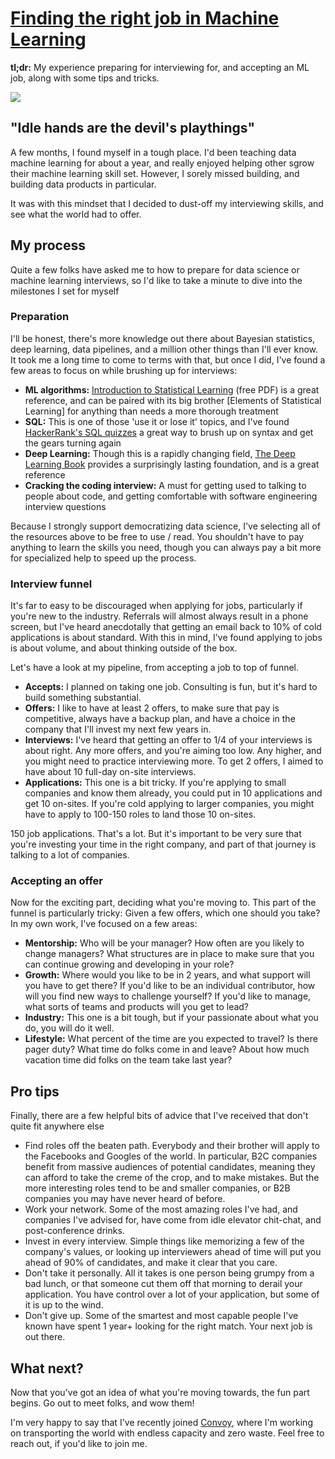 # [Finding the right job in Machine Learning](https://www.hergertarian.com/finding-the-right-job-in-machine-learning)

**tl;dr:** My experience preparing for interviewing for, and accepting an ML job, along with some tips and tricks. 

![](/s/startup.jpg)

## "Idle hands are the devil's playthings"

A few months, I found myself in a tough place. I'd been teaching data machine learning for about a year, and really 
enjoyed helping other sgrow their machine learning skill set. However, I sorely missed building, and building data 
products in particular. 

It was with this mindset that I decided to dust-off my interviewing skills, and see what the world had to offer. 
 

## My process

Quite a few folks have asked me to how to prepare for data science or machine learning interviews, so I'd like to take 
a minute to dive into the milestones I set for myself

### Preparation

I'll be honest, there's more knowledge out there about Bayesian statistics, deep learning, data pipelines, and a million 
other things than I'll ever know. It took me a long time to come to terms with that, but once I did, I've found a few 
areas to focus on while brushing up for interviews:

 - **ML algorithms:** [Introduction to Statistical Learning](http://www-bcf.usc.edu/~gareth/ISL/) (free PDF) is a great reference, and can be paired with 
 its big brother [Elements of Statistical Learning] for anything than needs a more thorough treatment
 - **SQL:** This is one of those 'use it or lose it' topics, and I've found [HackerRank's SQL quizzes](https://www.hackerrank.com/domains/sql) a 
 great way to brush up on syntax and get the gears turning again
 - **Deep Learning:** Though this is a rapidly changing field, [The Deep Learning Book](https://www.deeplearningbook.org/) provides a 
 surprisingly lasting foundation, and is a great reference
 - **Cracking the coding interview:** A must for getting used to talking to people about code, and getting comfortable 
 with software engineering interview questions  
 
Because I strongly support democratizing data science, I've selecting all of the resources above to be 
free to use / read. You shouldn't have to pay anything to learn the skills you need, though you can always pay a bit 
more for specialized help to speed up the process. 

### Interview funnel

It's far to easy to be discouraged when applying for jobs, particularly if you're new to the industry. Referrals will 
almost always result in a phone screen, but I've heard anecdotally that getting an email back to 10% of cold 
applications is about standard. With this in mind, I've found applying to jobs is about volume, and about thinking 
outside of the box.

Let's have a look at my pipeline, from accepting a job to top of funnel. 

 - **Accepts:** I planned on taking one job. Consulting is fun, but it's hard to build something substantial.
 - **Offers:** I like to have at least 2 offers, to make sure that pay is competitive, always have a backup plan, and 
 have a choice in the company that I'll invest my next few years in. 
 - **Interviews:** I've heard that getting an offer to 1/4 of your interviews is about right. Any more offers, and 
 you're aiming too low. Any higher, and you might need to practice interviewing more. To get 2 offers, I aimed to have 
 about 10 full-day on-site interviews.
 - **Applications:** This one is a bit tricky. If you're applying to small companies and know them already, you could 
 put in 10 applications and get 10 on-sites. If you're cold applying to larger companies, you might have to apply to 
 100-150 roles to land those 10 on-sites. 
 
 150 job applications. That's a lot. But it's important to be very sure that you're investing your time in the right 
 company, and part of that journey is talking to a lot of companies. 
 
### Accepting an offer

Now for the exciting part, deciding what you're moving to. This part of the funnel is particularly tricky: Given a few 
offers, which one should you take? In my own work, I've focused on a few areas:

 - **Mentorship:** Who will be your manager? How often are you likely to change managers? What structures are in place 
 to make sure that you can continue growing and developing in your role? 
 - **Growth:** Where would you like to be in 2 years, and what support will you have to get there? If you'd like to be 
 an individual contributor, how will you find new ways to challenge yourself? If you'd like to manage, what sorts of 
 teams and products will you get to lead?
 - **Industry:** This one is a bit tough, but if your passionate about what you do, you will do it well. 
 - **Lifestyle:** What percent of the time are you expected to travel? Is there pager duty? What time do folks come in 
 and leave? About how much vacation time did folks on the team take last year?

## Pro tips

Finally, there are a few helpful bits of advice that I've received that don't quite fit anywhere else

 - Find roles off the beaten path. Everybody and their brother will apply to the Facebooks and Googles of the world. In 
 particular, B2C companies benefit from massive audiences of potential candidates, meaning they can afford to take the 
 creme of the crop, and to make mistakes. But the more interesting roles tend to be and smaller companies, or B2B 
 companies you may have never heard of before.  
 - Work your network. Some of the most amazing roles I've had, and companies I've advised for, have come from idle 
 elevator chit-chat, and post-conference drinks. 
 - Invest in every interview. Simple things like memorizing a few of the company's values, or looking up interviewers 
 ahead of time will put you ahead of 90% of candidates, and make it clear that you care. 
 - Don't take it personally. All it takes is one person being grumpy from a bad lunch, or that someone cut them off that 
 morning to derail your application. You have control over a lot of your application, but some of it is up to the wind.  
 - Don't give up. Some of the smartest and most capable people I've known have spent 1 year+ looking for the right 
 match. Your next job is out there. 

## What next?

Now that you've got an idea of what you're moving towards, the fun part begins. Go out to meet folks, and wow them! 

I'm very happy to say that I've recently joined [Convoy](https://jobs.lever.co/convoy?lever-via=9xXJpF0Svz), where I'm working on transporting the world with endless 
capacity and zero waste. Feel free to reach out, if you'd like to join me.  
